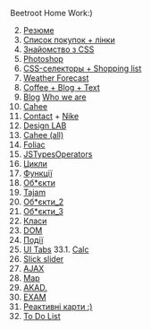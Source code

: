 Beetroot Home Work:)

02. <a href="https://nazar-melnychenko.github.io/beetroot/Les_02/index.html">Резюме</a><br>
03. <a href="https://nazar-melnychenko.github.io/beetroot/Les_03/index.html">Список покупок + лінки</a>
04. <a href="https://nazar-melnychenko.github.io/beetroot/Les_04/index.html">Знайомство з CSS</a>
05. <a href="https://nazar-melnychenko.github.io/beetroot/Les_05/index.html">Photoshop</a>
06. <a href="https://nazar-melnychenko.github.io/beetroot/Les_06/index.html">CSS-селекторы + Shopping list</a>
07. <a href="https://nazar-melnychenko.github.io/beetroot/Les_07/index.html">Weather Forecast</a>
08. <a href="https://nazar-melnychenko.github.io/beetroot/Les_08/index.html">Coffee + Blog + Text</a>
10. <a href="https://nazar-melnychenko.github.io/beetroot/Les_10/index.html">Blog</a> <a href="https://nazar-melnychenko.github.io/beetroot/Les_10/whoweare.html">Who we are</a>
11. <a href="https://nazar-melnychenko.github.io/beetroot/Les_11/index.html">Cahee</a> 
12. <a href="https://nazar-melnychenko.github.io/beetroot/Les_12/index.html">Contact</a> + <a href="https://nazar-melnychenko.github.io/beetroot/Les_12/nike.html">Nike</a>
13. <a href="https://nazar-melnychenko.github.io/beetroot/Les_13/index.html">Design LAB</a> 
14. <a href="https://nazar-melnychenko.github.io/beetroot/Les_14/dist/index.html">Cahee (all)</a> 
15. <a href="https://nazar-melnychenko.github.io/beetroot/Les_15/dist/index.html">Foliac</a> 
23. <a href="https://nazar-melnychenko.github.io/beetroot/Les_23/index.html">JSTypesOperators</a> 
24. <a href="https://nazar-melnychenko.github.io/beetroot/Les_24/index.html">Цикли</a> 
25. <a href="https://nazar-melnychenko.github.io/beetroot/Les_25/index.html">Функції</a> 
26. <a href="https://nazar-melnychenko.github.io/beetroot/Les_26/index.html">Об*єкти</a> 
27. <a href="https://nazar-melnychenko.github.io/beetroot/Les_27/dist/index.html">Tajam</a> 
28. <a href="https://nazar-melnychenko.github.io/beetroot/Les_28/index.html">Об*єкти_2</a> 
29. <a href="https://nazar-melnychenko.github.io/beetroot/Les_29/index.html">Об*єкти_3</a> 
30. <a href="https://nazar-melnychenko.github.io/beetroot/Les_30/index.html">Класи</a> 
31. <a href="https://nazar-melnychenko.github.io/beetroot/Les_31/index.html">DOM</a> 
32. <a href="https://nazar-melnychenko.github.io/beetroot/Les_32/index.html">Події</a> 
33. <a href="https://nazar-melnychenko.github.io/beetroot/Les_33/index.html">UI Tabs</a> 
33.1. <a href="https://nazar-melnychenko.github.io/beetroot/Les_33/calc.html">Calc</a> 
34. <a href="https://nazar-melnychenko.github.io/beetroot/Les_34/index.html">Slick slider</a> 
35. <a href="https://nazar-melnychenko.github.io/beetroot/Les_35/index.html">AJAX</a> 
36. <a href="https://nazar-melnychenko.github.io/beetroot/Les_36/index.html">Map</a> 
37. <a href="https://nazar-melnychenko.github.io/beetroot/Les_37/dist/index.html">AKAD.</a> 
38. <a href="https://nazar-melnychenko.github.io/beetroot/Les_38_EXAM/dist/index.html">EXAM</a> 
39. <a href="https://nazar-melnychenko.github.io/beetroot/les_39/build/index.html">Реактивні карти :)</a> 
40. <a href="https://nazar-melnychenko.github.io/beetroot/Les_40/build/index.html">To Do List</a> 